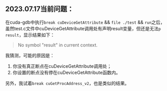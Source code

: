 ## 2023.07.17当前问题：
在cuda-gdb中执行`break cuDeviceGetAttribute` && `file ./test` && `run`之后，
虽然test.c文件中cuDeviceGetAttribute调用处有声明result变量，但还是无法`p result`，显示结果如下：
> No symbol "result" in current context.

我猜测，可能的原因是：
1. 你没有真正断点在cuDeviceGetAttribute调用处；
2. 你设置的断点没有停在cuDeviceGetAttribute函数内。

另外，我试着`break cuGetProcAddress_v2`，也是类似的结果。
